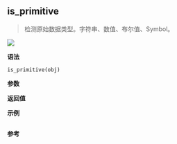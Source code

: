 ## is_primitive

> 检测原始数据类型。字符串、数值、布尔值、Symbol。

![](https://img.shields.io/badge/-Object-blue)

**语法**

`is_primitive(obj)`

**参数**

**返回值**

**示例**

```js

```

**参考**
